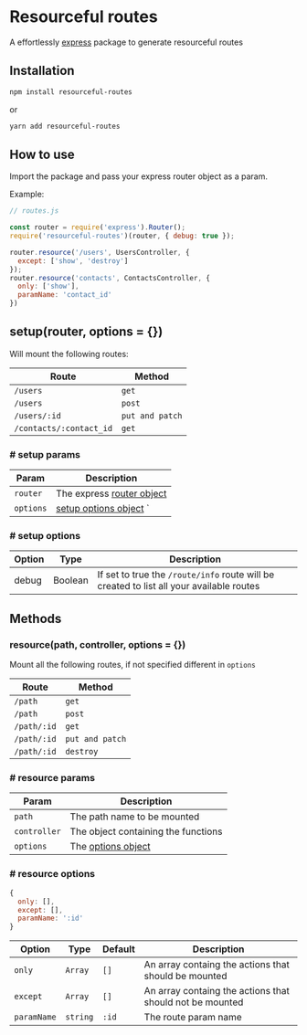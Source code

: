 # Resourceful routes

A effortlessly [express](https://github.com/expressjs/express) package to generate resourceful routes

## Installation

```bash
npm install resourceful-routes
```
or
```bash
yarn add resourceful-routes
```

## How to use

Import the package and pass your express router object as a param.

Example:

```javascript
// routes.js

const router = require('express').Router();
require('resourceful-routes')(router, { debug: true });

router.resource('/users', UsersController, {
  except: ['show', 'destroy']
});
router.resource('contacts', ContactsController, {
  only: ['show'],
  paramName: 'contact_id'
})
```

## setup(router, options = {})

Will mount the following routes:

| Route | Method |
|--|--|
| `/users` | `get` |
| `/users` | `post` |
| `/users/:id` | `put and patch` |
| `/contacts/:contact_id` | `get` |

### # setup params

| Param | Description |
| -- | -- |
| `router` | The express [router object](https://expressjs.com/pt-br/4x/api.html#router) |
| `options` | [setup options object](#options) `

### # setup options

| Option | Type | Description |
| -- | -- | -- |
| debug | Boolean | If set to true the `/route/info` route will be created to list all your available routes |

## Methods

### resource(path, controller, options = {})

Mount all the following routes, if not specified different in `options`

| Route | Method |
|--|--|
| `/path` | `get` |
| `/path` | `post` |
| `/path/:id` | `get` |
| `/path/:id` | `put and patch` |
| `/path/:id` | `destroy` |

### # resource params

| Param | Description |
| -- | -- |
| `path` | The path name to be mounted |
| `controller` | The object containing the functions |
| `options` | The [options object](#resource-options)

### # resource options

```javascript
{
  only: [],
  except: [],
  paramName: ':id'
}
```

| Option | Type | Default | Description |
| -- | -- | -- | -- |
| `only` | `Array` | `[]` | An array containg the actions that should be mounted |
| `except` | `Array` | `[]` | An array containg the actions that should not be mounted |
| `paramName` | `string` | `:id` | The route param name |
